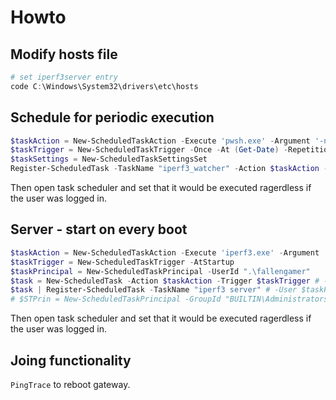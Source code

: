 # Howto

## Modify hosts file

```ps1
# set iperf3server entry
code C:\Windows\System32\drivers\etc\hosts
```

## Schedule for periodic execution

```ps1
$taskAction = New-ScheduledTaskAction -Execute 'pwsh.exe' -Argument '-nop -w Hidden -File "C:\Users\Alex\src\iperf3_watcher\run.ps1"'
$taskTrigger = New-ScheduledTaskTrigger -Once -At (Get-Date) -RepetitionInterval (New-TimeSpan -Minutes 10) -RepetitionDuration (New-TimeSpan -Days (365*10))
$taskSettings = New-ScheduledTaskSettingsSet
Register-ScheduledTask -TaskName "iperf3_watcher" -Action $taskAction -Trigger $taskTrigger -Settings $taskSettings
```

Then open task scheduler and set that it would be executed ragerdless if the user was logged in.

## Server - start on every boot

```ps1
$taskAction = New-ScheduledTaskAction -Execute 'iperf3.exe' -Argument '-s'
$taskTrigger = New-ScheduledTaskTrigger -AtStartup
$taskPrincipal = New-ScheduledTaskPrincipal -UserId ".\fallengamer"
$task = New-ScheduledTask -Action $taskAction -Trigger $taskTrigger # -Principal $taskPrincipal
$task | Register-ScheduledTask -TaskName "iperf3 server" # -User $taskPrincipal -Password $null -Force
# $STPrin = New-ScheduledTaskPrincipal -GroupId "BUILTIN\Administrators" -RunLevel Highest
```

Then open task scheduler and set that it would be executed ragerdless if the user was logged in.

## Joing functionality

`PingTrace` to reboot gateway.
